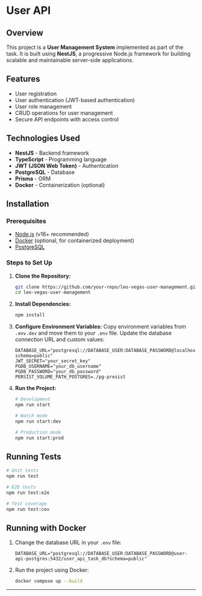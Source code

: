 # User API

## Overview

This project is a **User Management System** implemented as part of the task. It is built using **NestJS**, a progressive Node.js framework for building scalable and maintainable server-side applications.

## Features

- User registration
- User authentication (JWT-based authentication)
- User role management
- CRUD operations for user management
- Secure API endpoints with access control

## Technologies Used

- **NestJS** - Backend framework
- **TypeScript** - Programming language
- **JWT (JSON Web Token)** - Authentication
- **PostgreSQL** - Database
- **Prisma** - ORM
- **Docker** - Containerization (optional)

## Installation

### Prerequisites

- [Node.js](https://nodejs.org/) (v16+ recommended)
- [Docker](https://www.docker.com/) (optional, for containerized deployment)
- [PostgreSQL](https://www.postgresql.org/)

### Steps to Set Up

1. **Clone the Repository:**

   ```sh
   git clone https://github.com/your-repo/leo-vegas-user-management.git
   cd leo-vegas-user-management
   ```

2. **Install Dependencies:**

   ```sh
   npm install
   ```

3. **Configure Environment Variables:** Copy environment variables from `.env.dev` and move them to your `.env` file. Update the database connection URL and custom values:

   ```env
   DATABASE_URL="postgresql://DATABASE_USER:DATABASE_PASSWORD@localhost:5432/user_api_task_db?schema=public"
   JWT_SECRET="your_secret_key"
   PGDB_USERNAME="your_db_username"
   PGDB_PASSWORD="your_db_password"
   PERSIST_VOLUME_PATH_POSTGRES=./pg-presist
   ```

4. **Run the Project:**

   ```sh
   # Development
   npm run start

   # Watch mode
   npm run start:dev

   # Production mode
   npm run start:prod
   ```

## Running Tests

```sh
# Unit tests
npm run test

# E2E tests
npm run test:e2e

# Test coverage
npm run test:cov
```

## Running with Docker

1. Change the database URL in your `.env` file:
   ```env
   DATABASE_URL="postgresql://DATABASE_USER:DATABASE_PASSWORD@user-api-postgres:5432/user_api_task_db?schema=public"
   ```
2. Run the project using Docker:
   ```sh
   docker compose up --build
   ```

---


